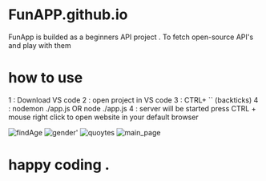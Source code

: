 # FunAPP.github.io
FunApp is builded as a beginners API project . To fetch open-source API's and play with them

# how to use 
1 : Download VS code
2 : open project in VS code 
3 : CTRL+ `` (backticks)
4 : nodemon ./app.js OR node ./app.js
4 :  server will be started press CTRL +  mouse right click to open website in your default browser


![findAge](https://user-images.githubusercontent.com/90745903/181600032-adcb8bfe-4aec-4971-b645-d16f63309dde.png)
![gender'](https://user-images.githubusercontent.com/90745903/181600042-1df46b9d-c24e-4d5d-996c-01a05d69d289.png)
![quoytes](https://user-images.githubusercontent.com/90745903/181600047-dffe8e95-d6ab-4817-b55f-2757c46c8101.png)
![main_page](https://user-images.githubusercontent.com/90745903/181600050-2be0132f-fb41-4185-a6de-5dc9edb324bc.png)

# happy coding . 
